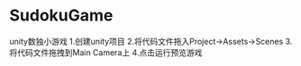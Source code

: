 # SudokuGame
unity数独小游戏
1.创建unity项目
2.将代码文件拖入Project->Assets->Scenes
3.将代码文件拖拽到Main Camera上
4.点击运行预览游戏
